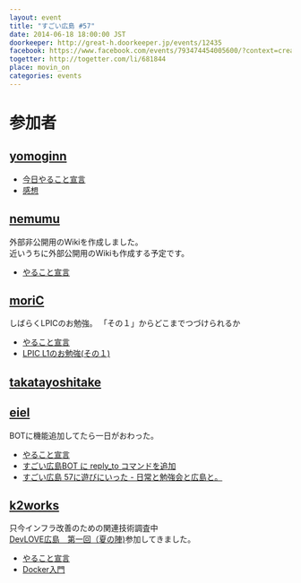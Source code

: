 ```yaml
---
layout: event
title: "すごい広島 #57"
date: 2014-06-18 18:00:00 JST
doorkeeper: http://great-h.doorkeeper.jp/events/12435
facebook: https://www.facebook.com/events/793474454005600/?context=create&source=49
togetter: http://togetter.com/li/681844
place: movin_on
categories: events
---
```


# 参加者


## [yomoginn](https://github.com/yomoginn)

* [今日やること宣言](https://github.com/great-h/great-h.github.io/issues/1024)
* [感想](https://twitter.com/moriyomogi/status/479241553605455872)

## [nemumu](https://github.com/nemumu)

外部非公開用のWikiを作成しました。  
近いうちに外部公開用のWikiも作成する予定です。  

* [やること宣言](https://github.com/great-h/great-h.github.io/issues/1030)


## [moriC](https://github.com/moriC)

しばらくLPICのお勉強。
「その１」からどこまでつづけられるか

* [やること宣言](https://github.com/great-h/great-h.github.io/issues/1028)
* [LPIC L1のお勉強(その１)](http://moric-life.tumblr.com/post/89151612286/lpic-l1-1)

## [takatayoshitake](http://twitter.com/takatayoshitake)


## [eiel](http://eiel.info/)

BOTに機能追加してたら一日がおわった。

* [やること宣言](https://github.com/great-h/great-h.github.io/issues/1023)
* [すごい広島BOT に reply_to コマンドを追加](https://github.com/great-h/great-bot/compare/568c0a1e1e1dfd2525732078d2e80629e0593a5d...0d208d56af547d03aaaf39c86cfe5b282f18c201)
* [すごい広島 57に遊びにいった - 日常と勉強会と広島と。](http://eielh-life.tumblr.com/post/89165663438/57)


## [k2works](https://github.com/k2works)

只今インフラ改善のための関連技術調査中  
[DevLOVE広島　第一回（夏の陣)](http://devlove-hiroshima.doorkeeper.jp/events/11247)参加してきました。

* [やること宣言](https://github.com/great-h/great-h.github.io/issues/1036)
* [Docker入門](https://github.com/k2works/docker_introduction)
